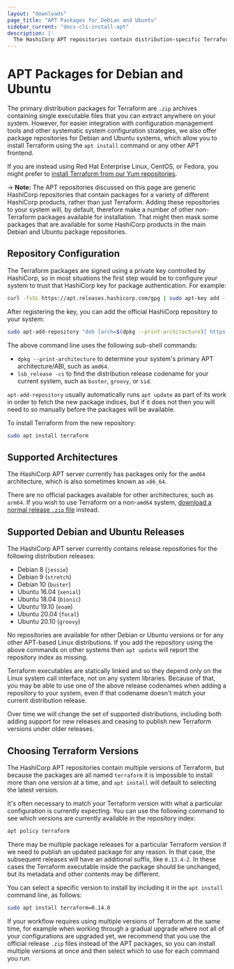 ```yaml
---
layout: "downloads"
page_title: "APT Packages for Debian and Ubuntu"
sidebar_current: "docs-cli-install-apt"
description: |-
  The HashiCorp APT repositories contain distribution-specific Terraform packages for both Debian and Ubuntu systems.
---
```


# APT Packages for Debian and Ubuntu

The primary distribution packages for Terraform are `.zip` archives containing
single executable files that you can extract anywhere on your system. However,
for easier integration with configuration management tools and other systematic
system configuration strategies, we also offer package repositories for
Debian and Ubuntu systems, which allow you to install Terraform using the
`apt install` command or any other APT frontend.

If you are instead using Red Hat Enterprise Linux, CentOS, or Fedora, you
might prefer to [install Terraform from our Yum repositories](yum.html).

-> **Note:** The APT repositories discussed on this page are generic HashiCorp
repositories that contain packages for a variety of different HashiCorp
products, rather than just Terraform. Adding these repositories to your
system will, by default, therefore make a number of other non-Terraform
packages available for installation. That might then mask some packages that
are available for some HashiCorp products in the main Debian and Ubuntu
package repositories.

## Repository Configuration

The Terraform packages are signed using a private key controlled by HashiCorp,
so in most situations the first step would be to configure your system to trust
that HashiCorp key for package authentication. For example:

```bash
curl -fsSL https://apt.releases.hashicorp.com/gpg | sudo apt-key add -
```

After registering the key, you can add the official HashiCorp repository to
your system:

```bash
sudo apt-add-repository "deb [arch=$(dpkg --print-architecture)] https://apt.releases.hashicorp.com $(lsb_release -cs) main"
```

The above command line uses the following sub-shell commands:

* `dpkg --print-architecture` to determine your system's primary APT
  architecture/ABI, such as `amd64`.
* `lsb_release -cs` to find the distribution release codename for your current
  system, such as `buster`, `groovy`, or `sid`.

`apt-add-repository` usually automatically runs `apt update` as part of its
work in order to fetch the new package indices, but if it does not then you
will need to so manually before the packages will be available.

To install Terraform from the new repository:

```bash
sudo apt install terraform
```

## Supported Architectures

The HashiCorp APT server currently has packages only for the `amd64`
architecture, which is also sometimes known as `x86_64`.

There are no official packages available for other architectures, such as
`arm64`. If you wish to use Terraform on a non-`amd64` system,
[download a normal release `.zip` file](/downloads.html) instead.

## Supported Debian and Ubuntu Releases

The HashiCorp APT server currently contains release repositories for the
following distribution releases:

* Debian 8 (`jessie`)
* Debian 9 (`stretch`)
* Debian 10 (`buster`)
* Ubuntu 16.04 (`xenial`)
* Ubuntu 18.04 (`bionic`)
* Ubuntu 19.10 (`eoam`)
* Ubuntu 20.04 (`focal`)
* Ubuntu 20.10 (`groovy`)

No repositories are available for other Debian or Ubuntu versions or for
any other APT-based Linux distributions. If you add the repository using
the above commands on other systems then `apt update` will report the
repository index as missing.

Terraform executables are statically linked and so they depend only on the
Linux system call interface, not on any system libraries. Because of that,
you may be able to use one of the above release codenames when adding a
repository to your system, even if that codename doesn't match your current
distribution release.

Over time we will change the set of supported distributions, including both
adding support for new releases and ceasing to publish new Terraform versions
under older releases.

## Choosing Terraform Versions

The HashiCorp APT repositories contain multiple versions of Terraform, but
because the packages are all named `terraform` it is impossible to install
more than one version at a time, and `apt install` will default to selecting
the latest version.

It's often necessary to match your Terraform version with what a particular
configuration is currently expecting. You can use the following command to
see which versions are currently available in the repository index:

```bash
apt policy terraform
```

There may be multiple package releases for a particular Terraform version if
we need to publish an updated package for any reason. In that case, the
subsequent releases will have an additional suffix, like `0.13.4-2`. In these
cases the Terraform executable inside the package should be unchanged, but its
metadata and other contents may be different.

You can select a specific version to install by including it in the
`apt install` command line, as follows:

```bash
sudo apt install terraform=0.14.0
```

If your workflow requires using multiple versions of Terraform at the same
time, for example when working through a gradual upgrade where not all
of your configurations are upgraded yet, we recommend that you use the
official release `.zip` files instead of the APT packages, so you can install
multiple versions at once and then select which to use for each command you
run.

